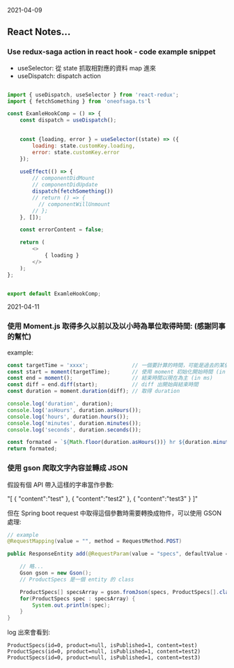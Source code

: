 
2021-04-09
## React Notes...
### Use redux-saga action in react hook - code example snippet

* useSelector: 從 state 抓取相對應的資料 map 進來
* useDispatch: dispatch action


```js

import { useDispatch, useSelector } from 'react-redux';
import { fetchSomething } from 'oneofsaga.ts'l

const ExamleHookComp = () => {
    const dispatch = useDispatch();

 
    const {loading, error } = useSelector((state) => ({
        loading: state.customKey.loading,
        error: state.customKey.error
    });
   
    useEffect(() => {
        // componentDidMount
        // componentDidUpdate
        dispatch(fetchSomething())
        // return () => {
          // componentWillUnmount
        // };
    }, []);

    const errorContent = false;

    return (
        <>
            { loading }
        </>
    );
};


export default ExamleHookComp;

```


2021-04-11

### 使用 Moment.js 取得多久以前以及以小時為單位取得時間: (感謝同事的幫忙)

example:

```js
const targetTime = 'xxxx';              // 一個要計算的時間，可能是過去的某個時間點
const start = moment(targetTime);       // 使用 moment 初始化開始時間 (in ms)
const end = moment();                   // 結束時間以現在為主 (in ms)
const diff = end.diff(start);           // diff 出開始與結束時間
const duration = moment.duration(diff); // 取得 duration

console.log('duration', duration);
console.log('asHours', duration.asHours());
console.log('hours', duration.hours());
console.log('minutes', duration.minutes());
console.log('seconds', duration.seconds());

const formated = `${Math.floor(duration.asHours())} hr ${duration.minutes()} min ${duration.seconds()} sec`;
return formated;
```


### 使用 gson 爬取文字內容並轉成 JSON

假設有個 API 帶入這樣的字串當作參數:

"[
   {
      "content":"test"
   },
   {
      "content":"test2"
   },
   {
      "content":"test3"
   }
]"

但在 Spring boot request 中取得這個參數時需要轉換成物件，可以使用 GSON 處理:

```java
// example
@RequestMapping(value = "", method = RequestMethod.POST)

public ResponseEntity add(@RequestParam(value = "specs", defaultValue = "") String specs ) {

    // 略...
    Gson gson = new Gson();
    // ProductSpecs 是一個 entity 的 class

    ProductSpecs[] specsArray = gson.fromJson(specs, ProductSpecs[].class);
    for(ProductSpecs spec : specsArray) {
        System.out.println(spec);
    }
}
```

log 出來會看到:

```log
ProductSpecs(id=0, product=null, isPublished=1, content=test)
ProductSpecs(id=0, product=null, isPublished=1, content=test2)
ProductSpecs(id=0, product=null, isPublished=1, content=test3)
```

